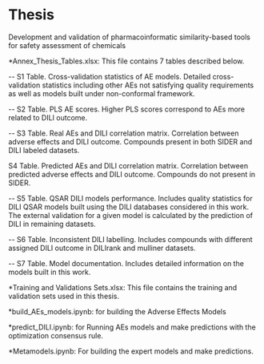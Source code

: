 # Thesis
Development and validation of pharmacoinformatic similarity-based tools for safety assessment of chemicals 

*Annex_Thesis_Tables.xlsx: This file contains 7 tables described below.

-- S1 Table. Cross-validation statistics of AE models. Detailed cross-validation statistics including other AEs not satisfying quality requirements as well as models built under non-conformal framework.

-- S2 Table. PLS AE scores. Higher PLS scores correspond to AEs more related to DILI outcome.

-- S3 Table. Real AEs and DILI correlation matrix. Correlation between adverse effects and DILI outcome. Compounds present in both SIDER and DILI labeled datasets.

S4 Table. Predicted AEs and DILI correlation matrix. Correlation between predicted adverse effects and DILI outcome. Compounds do not present in SIDER.

-- S5 Table. QSAR DILI models performance. Includes quality statistics for DILI QSAR models built using the DILI databases considered in this work. The external validation for a given model is calculated by the prediction of DILI in remaining datasets.

-- S6 Table. Inconsistent DILI labelling. Includes compounds with different assigned DILI outcome in DILIrank and mulliner datasets.

-- S7 Table. Model documentation. Includes detailed information on the models built in this work.

*Training and Validations Sets.xlsx: This file contains the training and validation sets used in this thesis.

*build_AEs_models.ipynb: for building the Adverse Effects Models

*predict_DILI.ipynb: for Running AEs models and make predictions with the optimization consensus rule.

*Metamodels.ipynb: For building the expert models and make predictions.

